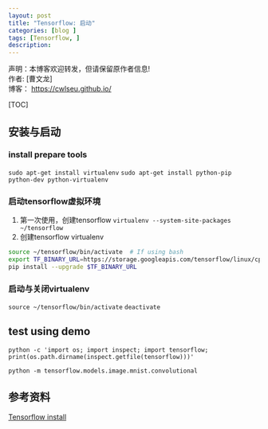 ```yaml
---
layout: post
title: "Tensorflow: 启动"
categories: [blog ]
tags: [Tensorflow, ]
description:  
---
```

声明：本博客欢迎转发，但请保留原作者信息!                                      
作者: [曹文龙]                                                                 
博客： <https://cwlseu.github.io/>                                             

[TOC]

## 安装与启动

### install prepare tools

`sudo apt-get install virtualenv`
`sudo apt-get install python-pip python-dev python-virtualenv`

### 启动tensorflow虚拟环境
1. 第一次使用，创建tensorflow
`virtualenv --system-site-packages ~/tensorflow`
2. 创建tensorflow virtualenv

```sh
source ~/tensorflow/bin/activate  # If using bash
export TF_BINARY_URL=https://storage.googleapis.com/tensorflow/linux/cpu/tensorflow-0.12.0rc1-cp27-none-linux_x86_64.whl
pip install --upgrade $TF_BINARY_URL
```
### 启动与关闭virtualenv
`source ~/tensorflow/bin/activate`
`deactivate`


## test using demo 
`python -c 'import os; import inspect; import tensorflow; print(os.path.dirname(inspect.getfile(tensorflow)))'`

`python -m tensorflow.models.image.mnist.convolutional`

## 参考资料
[Tensorflow install](https://www.tensorflow.org/versions/r0.12/get_started/os_setup.html#overview)